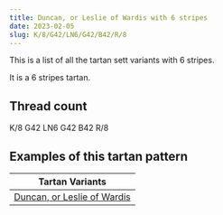 ```yaml
---
title: Duncan, or Leslie of Wardis with 6 stripes
date: 2023-02-05
slug: K/8/G42/LN6/G42/B42/R/8
---
```

This is a list of all the tartan sett variants with 6 stripes.

It is a 6 stripes tartan.


## Thread count
K/8 G42 LN6 G42 B42 R/8

## Examples of this tartan pattern

| Tartan Variants |
|---------------|
| [Duncan, or Leslie of Wardis](/variants/k/8/g42/ln6/g42/b42/r/8-b304080-g008000-k000000-lne0e0e0-rc00000)||
